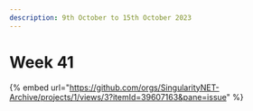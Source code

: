 ```yaml
---
description: 9th October to 15th October 2023
---
```


# Week 41

{% embed url="https://github.com/orgs/SingularityNET-Archive/projects/1/views/3?itemId=39607163&pane=issue" %}
